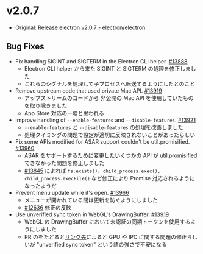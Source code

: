 # v2.0.7

* Original: [Release electron v2.0.7 - electron/electron](https://github.com/electron/electron/releases/tag/v2.0.7)

## Bug Fixes

* Fix handling SIGINT and SIGTERM in the Electron CLI helper. [#13888](https://github.com/electron/electron/pull/13888)
  * Electron CLI helper から来た SIGINT と SIGTERM の処理を修正しました
  * これらのシグナルを処理して子プロセスへ転送するようにしたとのこと
* Remove upstream code that used private Mac API. [#13919](https://github.com/electron/electron/pull/13919)
  * アップストリームのコードから 非公開の Mac API を使用していたものを取り除きました
  * App Store 対応の一環と思われる
* Improve handling of `--enable-features` and `--disable-features`. [#13921](https://github.com/electron/electron/pull/13921)
  * `--enable-features` と `--disable-features` の処理を改善しました
  * 処理タイミングの問題で設定が適切に反映されないことがあったらしい
* Fix some APIs modified for ASAR support couldn't be util.promisified. [#13960](https://github.com/electron/electron/pull/13960)
  * ASAR をサポートするために変更したいくつかの API が util.promisified できなかった問題を修正しました
  * [#13845](https://github.com/electron/electron/pull/13845) によれば `fs.exists()`、`child_process.exec()`、`child_process.execFile()` など修正により Promise 対応されるようになったようだ
* Prevent menu update while it's open. [#13966](https://github.com/electron/electron/pull/13966)
  * メニューが開かれている間は更新を防ぐようにしました
  * [#12636](https://github.com/electron/electron/issues/12636) 修正の反映
* Use unverified sync token in WebGL's DrawingBuffer. [#13919](https://github.com/electron/electron/pull/13919)
  * WebGL の DrawingBuffer において未認証の同期トークンを使用するようにしました
  * PR のをたどると[リンク先](https://chromium-review.googlesource.com/c/chromium/src/+/696666)によると GPU や IPC に関する問題の修正らしいが "unverified sync token" という語の強さで不安になる
